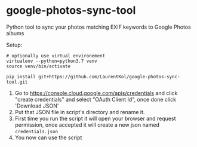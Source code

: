 # google-photos-sync-tool
Python tool to sync your photos matching EXIF keywords to Google Photos albums

Setup:
```
# optionally use virtual environement
virtualenv --python=python3.7 venv
source venv/bin/activate

pip install git+https://github.com/LaurentKol/google-photos-sync-tool.git
```
1. Go to https://console.cloud.google.com/apis/credentials and click "create credentials" and select "OAuth Client Id", once done click 'Download JSON'
2. Put that JSON file in script's directory and rename it.
3. First time you run the script it will open your browser and request permission, once accepted it will create a new json named `credentials.json`
4. You now can use the script 
